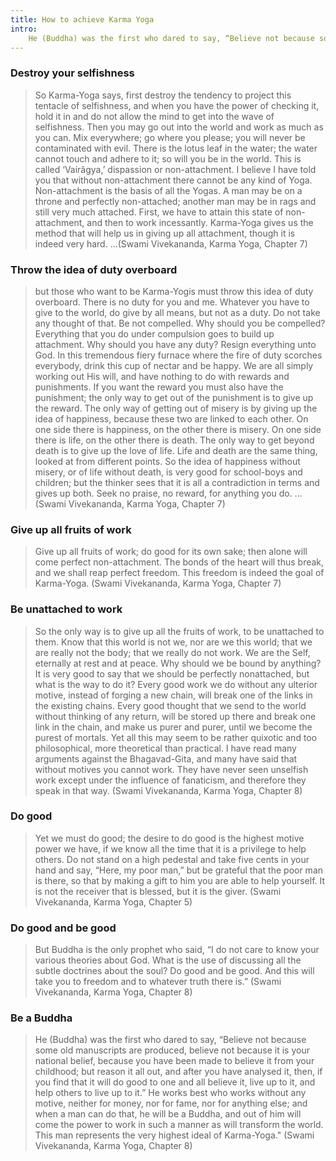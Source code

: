 ```yaml
---
title: How to achieve Karma Yoga
intro:
    He (Buddha) was the first who dared to say, “Believe not because some old manuscripts are produced, believe not because it is your national belief, because you have been made to believe it from your childhood; but reason it all out, and after you have analysed it, then, if you find that it will do good to one and all believe it, live up to it, and help others to live up to it.” He works best who works without any motive, neither for money, nor for fame, nor for anything else; and when a man can do that, he will be a Buddha, and out of him will come the power to work in such a manner as will transform the world. This man represents the very highest ideal of Karma-Yoga." (Swami Vivekananda, Karma Yoga, Chapter 8)
---
```


### Destroy your selfishness

>So Karma-Yoga says, first destroy the tendency to project this tentacle of selfishness, and when you have the power of checking it, hold it in and do not allow the mind to get into the wave of selfishness. Then you may go out into the world and work as much as you can. Mix everywhere; go where you please; you will never be contaminated with evil. There is the lotus leaf in the water; the water cannot touch and adhere to it; so will you be in the world. This is called ‘Vairâgya,’ dispassion or non-attachment. I believe I have told you that without non-attachment there cannot be any kind of Yoga. Non-attachment is the basis of all the Yogas. A man may be on a throne and perfectly non-attached; another man may be in rags and still very much attached. First, we have to attain this state of non-attachment, and then to work incessantly. Karma-Yoga gives us the method that will help us in giving up all attachment, though it is indeed very hard. ...(Swami Vivekananda, Karma Yoga, Chapter 7)

### Throw the idea of duty overboard

>but those who want to be Karma-Yogis must throw this idea of duty overboard. There is no duty for you and me. Whatever you have to give to the world, do give by all means, but not as a duty. Do not take any thought of that. Be not compelled. Why should you be compelled? Everything that you do under compulsion goes to build up attachment. Why should you have any duty? Resign everything unto God. In this tremendous fiery furnace where the fire of duty scorches everybody, drink this cup of nectar and be happy. We are all simply working out His will, and have nothing to do with rewards and punishments. If you want the reward you must also have the punishment; the only way to get out of the punishment is to give up the reward. The only way of getting out of misery is by giving up the idea of happiness, because these two are linked to each other. On one side there is happiness, on the other there is misery. On one side there is life, on the other there is death. The only way to get beyond death is to give up the love of life. Life and death are the same thing, looked at from different points. So the idea of happiness without misery, or of life without death, is very good for school-boys and children; but the thinker sees that it is all a contradiction in terms and gives up both. Seek no praise, no reward, for anything you do. ...(Swami Vivekananda, Karma Yoga, Chapter 7)

### Give up all fruits of work

>Give up all fruits of work; do good for its own sake; then alone will come perfect non-attachment. The bonds of the heart will thus break, and we shall reap perfect freedom. This freedom is indeed the goal of Karma-Yoga. (Swami Vivekananda, Karma Yoga, Chapter 7)

### Be unattached to work

>So the only way is to give up all the fruits of work, to be unattached to them. Know that this world is not we, nor are we this world; that we are really not the body; that we really do not work. We are the Self, eternally at rest and at peace. Why should we be bound by anything? It is very good to say that we should be perfectly nonattached, but what is the way to do it? Every good work we do without any ulterior motive, instead of forging a new chain, will break one of the links in the existing chains. Every good thought that we send to the world without thinking of any return, will be stored up there and break one link in the chain, and make us purer and purer, until we become the purest of mortals. Yet all this may seem to be rather quixotic and too philosophical, more theoretical than practical. I have read many arguments against the Bhagavad-Gita, and many have said that without motives you cannot work. They have never seen unselfish work except under the influence of fanaticism, and therefore they speak in that way. (Swami Vivekananda, Karma Yoga, Chapter 8)


### Do good

>Yet we must do good; the desire to do good is the highest motive power we have, if we know all the time that it is a privilege to help others. Do not stand on a high pedestal and take five cents in your hand and say, “Here, my poor man,” but be grateful that the poor man is there, so that by making a gift to him you are able to help yourself. It is not the receiver that is blessed, but it is the giver. (Swami Vivekananda, Karma Yoga, Chapter 5)

### Do good and be good

>But Buddha is the only prophet who said, “I do not care to know your various theories about God. What is the use of discussing all the subtle doctrines about the soul? Do good and be good. And this will take you to freedom and to whatever truth there is.” (Swami Vivekananda, Karma Yoga, Chapter 8)
 
### Be a Buddha

>He (Buddha) was the first who dared to say, “Believe not because some old manuscripts are produced, believe not because it is your national belief, because you have been made to believe it from your childhood; but reason it all out, and after you have analysed it, then, if you find that it will do good to one and all believe it, live up to it, and help others to live up to it.” He works best who works without any motive, neither for money, nor for fame, nor for anything else; and when a man can do that, he will be a Buddha, and out of him will come the power to work in such a manner as will transform the world. This man represents the very highest ideal of Karma-Yoga." (Swami Vivekananda, Karma Yoga, Chapter 8)

